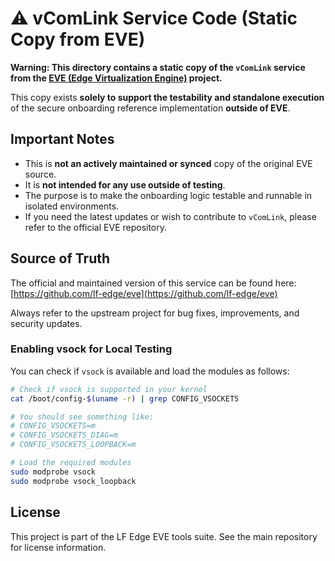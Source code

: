 # ⚠️ vComLink Service Code (Static Copy from EVE)

**Warning: This directory contains a static copy of the `vComLink` service from the [EVE (Edge Virtualization Engine)](https://github.com/lf-edge/eve) project.**

This copy exists **solely to support the testability and standalone execution** of the secure onboarding reference implementation **outside of EVE**.

## Important Notes

- This is **not an actively maintained or synced** copy of the original EVE source.
- It is **not intended for any use outside of testing**.
- The purpose is to make the onboarding logic testable and runnable in isolated environments.
- If you need the latest updates or wish to contribute to `vComLink`, please refer to the official EVE repository.

## Source of Truth

The official and maintained version of this service can be found here:  
[https://github.com/lf-edge/eve](https://github.com/lf-edge/eve)

Always refer to the upstream project for bug fixes, improvements, and security updates.

### Enabling vsock for Local Testing

You can check if `vsock` is available and load the modules as follows:

```bash
# Check if vsock is supported in your kernel
cat /boot/config-$(uname -r) | grep CONFIG_VSOCKETS

# You should see something like:
# CONFIG_VSOCKETS=m
# CONFIG_VSOCKETS_DIAG=m
# CONFIG_VSOCKETS_LOOPBACK=m

# Load the required modules
sudo modprobe vsock
sudo modprobe vsock_loopback
```

## License

This project is part of the LF Edge EVE tools suite. See the main repository for license information.
